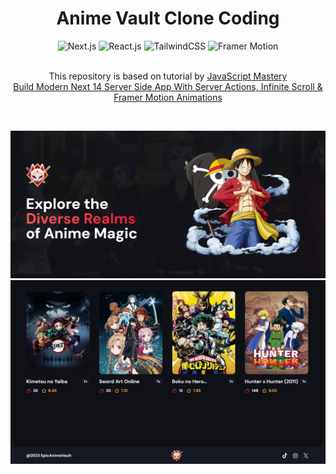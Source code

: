 <div align="center">
  <h1 align="center">Anime Vault Clone Coding</h1>
  <div>
    <img src="https://img.shields.io/badge/next%20js-000000?style=for-the-badge&logo=nextdotjs&logoColor=white" alt="Next.js" />
    <img src="https://img.shields.io/badge/React-20232A?style=for-the-badge&logo=react&logoColor=61DAFB" alt="React.js" />
    <img src="https://img.shields.io/badge/Tailwind_CSS-38B2AC?style=for-the-badge&logo=tailwind-css&logoColor=white" alt="TailwindCSS" />
    <img src="https://img.shields.io/badge/Framer%20Motion-fff312?style=for-the-badge&logo=framer&logoColor=white" alt="Framer Motion" />
  </div>
  <br />

  <p>
    This repository is based on tutorial by 
    <a href="https://www.youtube.com/@javascriptmastery" target="_blank">JavaScript Mastery</a> <br />
    <a href="https://www.youtube.com/watch?v=FKZAXFjxlJI" target="_blank">Build Modern Next 14 Server Side App With Server Actions, Infinite Scroll & Framer Motion Animations</a>
  </p>

  <br />
</div>

![anime-vault-hero](./images/anime-vault-1.png)
![anime-vault-footer](./images/anime-vault-3.png)
